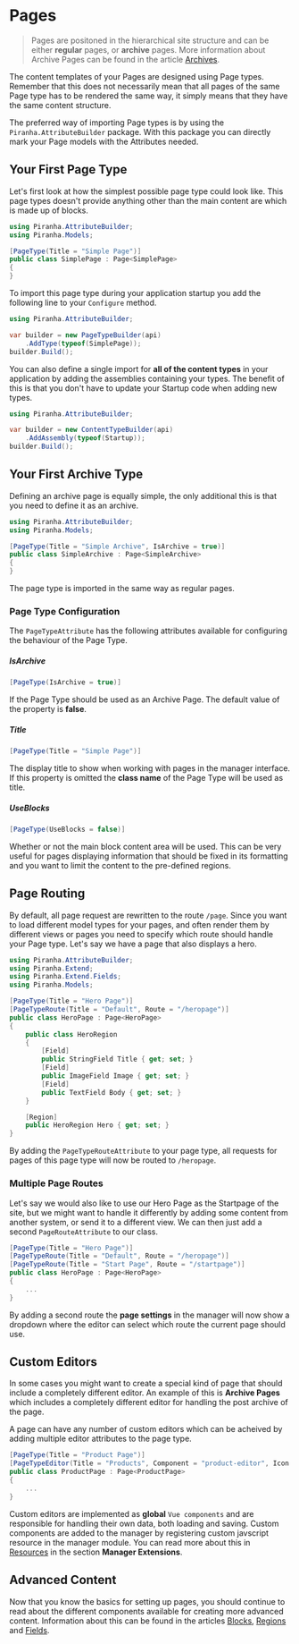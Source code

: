# Pages

> Pages are positoned in the hierarchical site structure and can be either **regular** pages, or **archive** pages. More information about Archive Pages can be found in the article [Archives](archives).

The content templates of your Pages are designed using Page types. Remember that this does not necessarily mean that all pages of the same Page type has to be rendered the same way, it simply means that they have the same content structure.

The preferred way of importing Page types is by using the `Piranha.AttributeBuilder` package. With this package you can directly mark your Page models with the Attributes needed.

## Your First Page Type

Let's first look at how the simplest possible page type could look like. This page types doesn't provide anything other than the main content are which is made up of blocks.

~~~ csharp
using Piranha.AttributeBuilder;
using Piranha.Models;

[PageType(Title = "Simple Page")]
public class SimplePage : Page<SimplePage>
{
}
~~~

To import this page type during your application startup you add the following line to your `Configure` method.

~~~ csharp
using Piranha.AttributeBuilder;

var builder = new PageTypeBuilder(api)
    .AddType(typeof(SimplePage));
builder.Build();
~~~

You can also define a single import for **all of the content types** in your application by adding the assemblies containing your types. The benefit of this is that you don't have to update your Startup code when adding new types.

~~~ csharp
using Piranha.AttributeBuilder;

var builder = new ContentTypeBuilder(api)
    .AddAssembly(typeof(Startup));
builder.Build();
~~~

## Your First Archive Type

Defining an archive page is equally simple, the only additional this is that you need to define it as an archive.

~~~ csharp
using Piranha.AttributeBuilder;
using Piranha.Models;

[PageType(Title = "Simple Archive", IsArchive = true)]
public class SimpleArchive : Page<SimpleArchive>
{
}
~~~

The page type is imported in the same way as regular pages.

### Page Type Configuration

The `PageTypeAttribute` has the following attributes available for configuring the behaviour of the Page Type.

##### IsArchive

~~~ csharp
[PageType(IsArchive = true)]
~~~

If the Page Type should be used as an Archive Page. The default value of the property is **false**.

##### Title

~~~ csharp
[PageType(Title = "Simple Page")]
~~~

The display title to show when working with pages in the manager interface. If this property is omitted the **class name** of the Page Type will be used as title.

##### UseBlocks

~~~ csharp
[PageType(UseBlocks = false)]
~~~

Whether or not the main block content area will be used. This can be very useful for pages displaying information that should be fixed in its formatting and you want to limit the content to the pre-defined regions.

## Page Routing

By default, all page request are rewritten to the route `/page`. Since you want to load different model types for your pages, and often render them by different views or pages you need to specify which route should handle your Page type. Let's say we have a page that also displays a hero.

~~~ csharp
using Piranha.AttributeBuilder;
using Piranha.Extend;
using Piranha.Extend.Fields;
using Piranha.Models;

[PageType(Title = "Hero Page")]
[PageTypeRoute(Title = "Default", Route = "/heropage")]
public class HeroPage : Page<HeroPage>
{
    public class HeroRegion
    {
        [Field]
        public StringField Title { get; set; }
        [Field]
        public ImageField Image { get; set; }
        [Field]
        public TextField Body { get; set; }
    }

    [Region]
    public HeroRegion Hero { get; set; }
}
~~~

By adding the `PageTypeRouteAttribute` to your page type, all requests for pages of this page type will now be routed to `/heropage`.

### Multiple Page Routes

Let's say we would also like to use our Hero Page as the Startpage of the site, but we might want to handle it differently by adding some content from another system, or send it to a different view. We can then just add a second `PageRouteAttribute` to our class.

~~~ csharp
[PageType(Title = "Hero Page")]
[PageTypeRoute(Title = "Default", Route = "/heropage")]
[PageTypeRoute(Title = "Start Page", Route = "/startpage")]
public class HeroPage : Page<HeroPage>
{
    ...
}
~~~

By adding a second route the **page settings** in the manager will now show a dropdown where the editor can select which route the current page should use.

## Custom Editors

In some cases you might want to create a special kind of page that should include a completely different editor. An example of this is **Archive Pages** which includes a completely different editor for handling the post archive of the page.

A page can have any number of custom editors which can be acheived by adding multiple editor attributes to the page type.

~~~ csharp
[PageType(Title = "Product Page")]
[PageTypeEditor(Title = "Products", Component = "product-editor", Icon = "fas fa-fish")]
public class ProductPage : Page<ProductPage>
{
    ...
}
~~~

Custom editors are implemented as **global** `Vue components` and are responsible for handling their own data, both loading and saving. Custom components are added to the manager by registering custom javscript resource in the manager module. You can read more about this in [Resources](../manager-extensions/resources) in the section **Manager Extensions**.

## Advanced Content

Now that you know the basics for setting up pages, you should continue to read about the different components available for creating more advanced content. Information about this can be found in the articles [Blocks](blocks), [Regions](regions) and [Fields](fields).